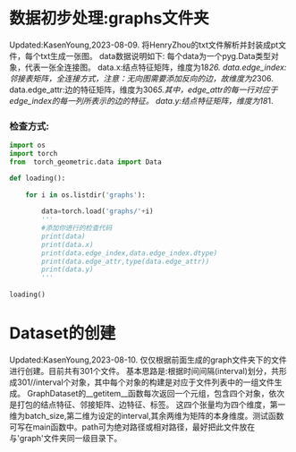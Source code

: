 # 数据初步处理:graphs文件夹 
Updated:KasenYoung,2023-08-09.
将HenryZhou的txt文件解析并封装成pt文件，每个txt生成一张图。
data数据说明如下:
每个data为一个pyg.Data类型对象，代表一张全连接图。
data.x:结点特征矩阵，维度为18*26.
data.edge_index:邻接表矩阵，全连接方式，注意：无向图需要添加反向的边，故维度为2*306.
data.edge_attr:边的特征矩阵，维度为306*5.其中，edge_attr的每一行对应于edge_index的每一列所表示的边的特征。
data.y:结点特征矩阵，维度为18*1.
### 检查方式:
```Python
import os
import torch
from  torch_geometric.data import Data 

def loading():
    
    for i in os.listdir('graphs'):
        
        data=torch.load('graphs/'+i)
        '''
        #添加你进行的检查代码
        print(data)
        print(data.x)
        print(data.edge_index,data.edge_index.dtype)
        print(data.edge_attr,type(data.edge_attr))
        print(data.y)
        '''
    
loading()

```
# Dataset的创建
Updated:KasenYoung,2023-08-10.
仅仅根据前面生成的graph文件夹下的文件进行创建。目前共有301个文件。
基本思路是:根据时间间隔(interval)划分，共形成301//interval个对象，其中每个对象的构建是对应于文件列表中的一组文件生成。
GraphDataset的__getitem__函数每次返回一个元组，包含四个对象，依次是打包的结点特征、邻接矩阵、边特征、标签。
这四个张量均为四个维度，第一维为batch_size,第二维为设定的interval,其余两维为矩阵的本身维度。测试函数可写在main函数中。path可为绝对路径或相对路径，最好把此文件放在与'graph'文件夹同一级目录下。